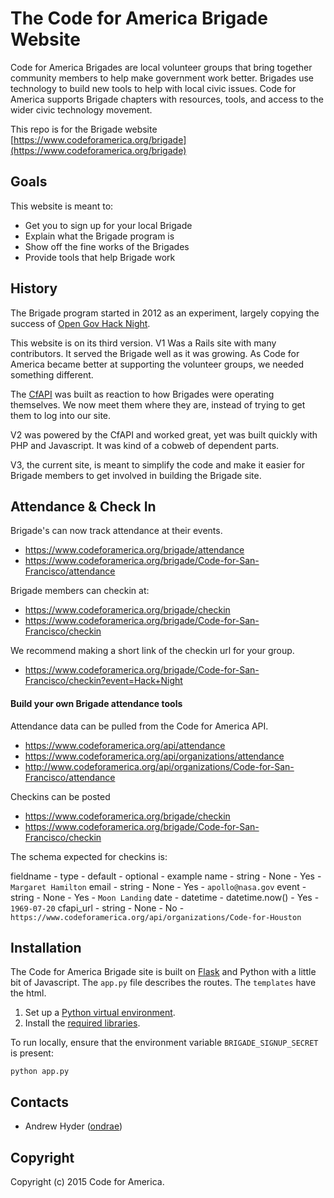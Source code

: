 # The Code for America Brigade Website

Code for America Brigades are local volunteer groups that bring together community members to help make government work better. Brigades use technology to build new tools to help with local civic issues. Code for America supports Brigade chapters with resources, tools, and access to the wider civic technology movement.

This repo is for the Brigade website [https://www.codeforamerica.org/brigade](https://www.codeforamerica.org/brigade)

## Goals
This website is meant to:
* Get you to sign up for your local Brigade
* Explain what the Brigade program is
* Show off the fine works of the Brigades
* Provide tools that help Brigade work

## History

The Brigade program started in 2012 as an experiment, largely copying the success of [Open Gov Hack Night](http://opengovhacknight.org/). 

This website is on its third version. V1 Was a Rails site with many contributors. It served the Brigade well as it was growing. As Code for America became better at supporting the volunteer groups, we needed something different.

The [CfAPI](http://github.com/codeforamerica/cfapi) was built as reaction to how Brigades were operating themselves. We now meet them where they are, instead of trying to get them to log into our site.

V2 was powered by the CfAPI and worked great, yet was built quickly with PHP and Javascript. It was kind of a cobweb of dependent parts.

V3, the current site, is meant to simplify the code and make it easier for Brigade members to get involved in building the Brigade site.

## Attendance & Check In

Brigade's can now track attendance at their events.

* https://www.codeforamerica.org/brigade/attendance
* https://www.codeforamerica.org/brigade/Code-for-San-Francisco/attendance

Brigade members can checkin at:

* https://www.codeforamerica.org/brigade/checkin
* https://www.codeforamerica.org/brigade/Code-for-San-Francisco/checkin

We recommend making a short link of the checkin url for your group.

* https://www.codeforamerica.org/brigade/Code-for-San-Francisco/checkin?event=Hack+Night

#### Build your own Brigade attendance tools

Attendance data can be pulled from the Code for America API.

* https://www.codeforamerica.org/api/attendance
* https://www.codeforamerica.org/api/organizations/attendance
* http://www.codeforamerica.org/api/organizations/Code-for-San-Francisco/attendance

Checkins can be posted

* https://www.codeforamerica.org/brigade/checkin
* https://www.codeforamerica.org/brigade/Code-for-San-Francisco/checkin

The schema expected for checkins is:

fieldname - type - default - optional - example
name - string - None - Yes - `Margaret Hamilton`
email - string - None - Yes - `apollo@nasa.gov`
event - string - None - Yes - `Moon Landing`
date - datetime - datetime.now() - Yes - `1969-07-20`
cfapi_url - string - None - No - `https://www.codeforamerica.org/api/organizations/Code-for-Houston`


## Installation

The Code for America Brigade site is built on [Flask](http://flask.pocoo.org/) and Python with a little bit of Javascript. The `app.py` file describes the routes. The `templates` have the html.

1. Set up a [Python virtual environment](https://github.com/codeforamerica/howto/blob/master/Python-Virtualenv.md).
2. Install the [required libraries](https://github.com/codeforamerica/howto/blob/master/Python-Virtualenv.md#install-packages).

To run locally, ensure that the environment variable `BRIGADE_SIGNUP_SECRET`
is present:

    python app.py

Contacts
--------

* Andrew Hyder ([ondrae](https://github.com/ondrae))

Copyright
---------

Copyright (c) 2015 Code for America.
